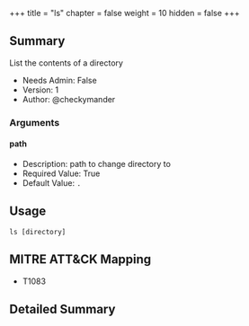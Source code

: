 +++
title = "ls"
chapter = false
weight = 10
hidden = false
+++

## Summary
List the contents of a directory

- Needs Admin: False  
- Version: 1  
- Author: @checkymander  

### Arguments

#### path

- Description: path to change directory to  
- Required Value: True  
- Default Value: `.`  

## Usage

```
ls [directory]
```

## MITRE ATT&CK Mapping

- T1083  
## Detailed Summary

